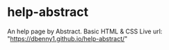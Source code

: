 # help-abstract
An help page by Abstract.
Basic HTML & CSS
Live url: "https://dbenny1.github.io/help-abstract/"
